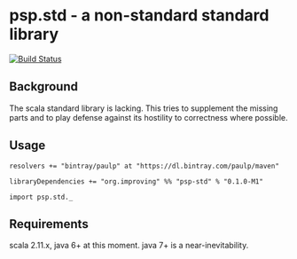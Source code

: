 psp.std - a non-standard standard library
=========================================

[![Build Status](https://travis-ci.org/paulp/psp-std.svg?branch=master)](https://travis-ci.org/paulp/psp-std)

Background
----------

The scala standard library is lacking. This tries to supplement the missing parts and to play defense against its hostility to correctness where possible.

Usage
-----

    resolvers += "bintray/paulp" at "https://dl.bintray.com/paulp/maven"

    libraryDependencies += "org.improving" %% "psp-std" % "0.1.0-M1"

    import psp.std._

Requirements
------------

scala 2.11.x, java 6+ at this moment. java 7+ is a near-inevitability.
